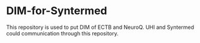 # DIM-for-Syntermed
This repository is used to put DIM of ECTB and NeuroQ. UHI and Syntermed could communication through this repository.
